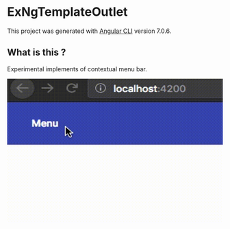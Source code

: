 # ExNgTemplateOutlet

This project was generated with [Angular CLI](https://github.com/angular/angular-cli) version 7.0.6.

## What is this ?

Experimental implements of contextual menu bar.

![](./doc/Angular-context-menubar.mov.gif)
